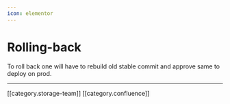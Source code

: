 ```yaml
---
icon: elementor
---
```


# Rolling-back

To roll back one will have to rebuild old stable commit and approve same to deploy on prod.

***

\[\[category.storage-team]] \[\[category.confluence]]
